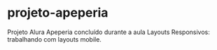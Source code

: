 # projeto-apeperia

Projeto Alura Apeperia concluído durante a aula Layouts Responsivos: trabalhando com layouts mobile. 
